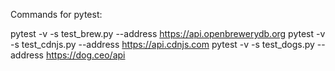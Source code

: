 Commands for pytest:

pytest -v -s test_brew.py --address https://api.openbrewerydb.org
pytest -v -s test_cdnjs.py --address https://api.cdnjs.com
pytest -v -s test_dogs.py --address https://dog.ceo/api